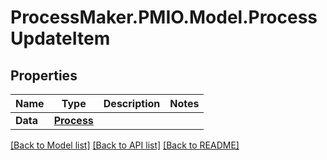 # ProcessMaker.PMIO.Model.ProcessUpdateItem
## Properties

Name | Type | Description | Notes
------------ | ------------- | ------------- | -------------
**Data** | [**Process**](Process.md) |  | 

[[Back to Model list]](../README.md#documentation-for-models) [[Back to API list]](../README.md#documentation-for-api-endpoints) [[Back to README]](../README.md)

